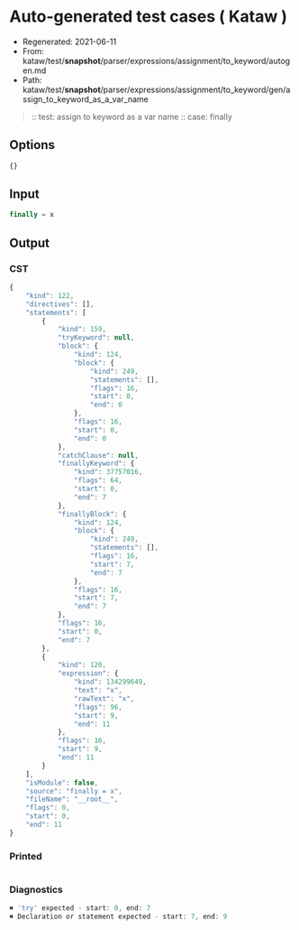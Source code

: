 # Auto-generated test cases ( Kataw )
- Regenerated: 2021-06-11
- From: kataw/test/__snapshot__/parser/expressions/assignment/to_keyword/autogen.md
- Path: kataw/test/__snapshot__/parser/expressions/assignment/to_keyword/gen/assign_to_keyword_as_a_var_name
> :: test: assign to keyword as a var name
> :: case: finally
## Options

`````js
{}
`````
## Input

`````js
finally = x
`````
## Output

### CST

```javascript
{
    "kind": 122,
    "directives": [],
    "statements": [
        {
            "kind": 159,
            "tryKeyword": null,
            "block": {
                "kind": 124,
                "block": {
                    "kind": 249,
                    "statements": [],
                    "flags": 16,
                    "start": 0,
                    "end": 0
                },
                "flags": 16,
                "start": 0,
                "end": 0
            },
            "catchClause": null,
            "finallyKeyword": {
                "kind": 37757016,
                "flags": 64,
                "start": 0,
                "end": 7
            },
            "finallyBlock": {
                "kind": 124,
                "block": {
                    "kind": 249,
                    "statements": [],
                    "flags": 16,
                    "start": 7,
                    "end": 7
                },
                "flags": 16,
                "start": 7,
                "end": 7
            },
            "flags": 16,
            "start": 0,
            "end": 7
        },
        {
            "kind": 120,
            "expression": {
                "kind": 134299649,
                "text": "x",
                "rawText": "x",
                "flags": 96,
                "start": 9,
                "end": 11
            },
            "flags": 16,
            "start": 9,
            "end": 11
        }
    ],
    "isModule": false,
    "source": "finally = x",
    "fileName": "__root__",
    "flags": 0,
    "start": 0,
    "end": 11
}
```

### Printed

```javascript

```

### Diagnostics

```javascript
✖ 'try' expected - start: 0, end: 7
✖ Declaration or statement expected - start: 7, end: 9

```


